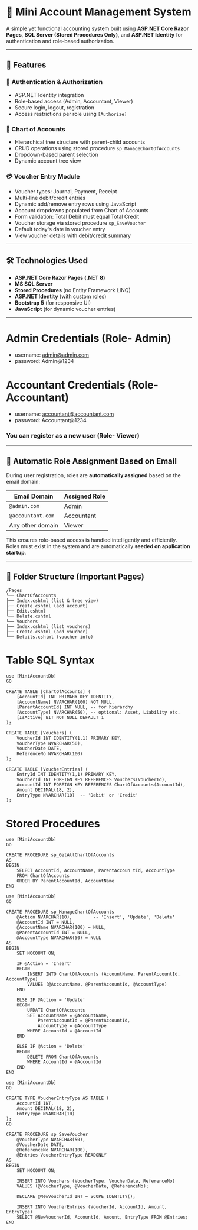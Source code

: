 # 🧾 Mini Account Management System

A simple yet functional accounting system built using **ASP.NET Core Razor Pages**, **SQL Server (Stored Procedures Only)**, and **ASP.NET Identity** for authentication and role-based authorization.

---

## 🚀 Features

### 🔐 Authentication & Authorization
- ASP.NET Identity integration
- Role-based access (Admin, Accountant, Viewer)
- Secure login, logout, registration
- Access restrictions per role using `[Authorize]`

### 🧾 Chart of Accounts
- Hierarchical tree structure with parent-child accounts
- CRUD operations using stored procedure `sp_ManageChartOfAccounts`
- Dropdown-based parent selection
- Dynamic account tree view

### 💳 Voucher Entry Module
- Voucher types: Journal, Payment, Receipt
- Multi-line debit/credit entries
- Dynamic add/remove entry rows using JavaScript
- Account dropdowns populated from Chart of Accounts
- Form validation: Total Debit must equal Total Credit
- Voucher storage via stored procedure `sp_SaveVoucher`
- Default today's date in voucher entry
- View voucher details with debit/credit summary

---

## 🛠 Technologies Used

- **ASP.NET Core Razor Pages (.NET 8)**
- **MS SQL Server**
- **Stored Procedures** (no Entity Framework LINQ)
- **ASP.NET Identity** (with custom roles)
- **Bootstrap 5** (for responsive UI)
- **JavaScript** (for dynamic voucher entries)

---

# Admin Credentials (Role- Admin)
- username: admin@admin.com
- password: Admin@1234

# Accountant Credentials (Role- Accountant)
- username: accountant@accountant.com
- password: Accountant@1234

### You can register as a new user (Role- Viewer)

---

## 🔐 Automatic Role Assignment Based on Email

During user registration, roles are **automatically assigned** based on the email domain:

| Email Domain         | Assigned Role |
|----------------------|----------------|
| `@admin.com`         | Admin          |
| `@accountant.com`    | Accountant     |
| Any other domain     | Viewer         |

This ensures role-based access is handled intelligently and efficiently.  
Roles must exist in the system and are automatically **seeded on application startup**.

---

## 📂 Folder Structure (Important Pages)

```
/Pages
└── ChartOfAccounts
├── Index.cshtml (list & tree view)
├── Create.cshtml (add account)
├── Edit.cshtml
└── Delete.cshtml
└── Vouchers
├── Index.cshtml (list vouchers)
├── Create.cshtml (add voucher)
└── Details.cshtml (voucher info)
```
# Table SQL Syntax
```
use [MiniAccountDb]
GO

CREATE TABLE [ChartOfAccounts] (
    [AccountId] INT PRIMARY KEY IDENTITY,
    [AccountName] NVARCHAR(100) NOT NULL,
    [ParentAccountId] INT NULL, -- for hierarchy
    [AccountType] NVARCHAR(50), -- optional: Asset, Liability etc.
    [IsActive] BIT NOT NULL DEFAULT 1
);

CREATE TABLE [Vouchers] (
    VoucherId INT IDENTITY(1,1) PRIMARY KEY,
    VoucherType NVARCHAR(50),
    VoucherDate DATE,
    ReferenceNo NVARCHAR(100)
);

CREATE TABLE [VoucherEntries] (
    EntryId INT IDENTITY(1,1) PRIMARY KEY,
    VoucherId INT FOREIGN KEY REFERENCES Vouchers(VoucherId),
    AccountId INT FOREIGN KEY REFERENCES ChartOfAccounts(AccountId),
    Amount DECIMAL(18, 2),
    EntryType NVARCHAR(10)  -- 'Debit' or 'Credit'
);
```

# Stored Procedures
```
use [MiniAccountDb]
Go

CREATE PROCEDURE sp_GetAllChartOfAccounts
AS
BEGIN
    SELECT AccountId, AccountName, ParentAccoun tId, AccountType
    FROM ChartOfAccounts
    ORDER BY ParentAccountId, AccountName
END

```

```
use [MiniAccountDb]
GO

CREATE PROCEDURE sp_ManageChartOfAccounts
    @Action NVARCHAR(10),        -- 'Insert', 'Update', 'Delete'
    @AccountId INT = NULL,
    @AccountName NVARCHAR(100) = NULL,
    @ParentAccountId INT = NULL,
    @AccountType NVARCHAR(50) = NULL
AS
BEGIN
    SET NOCOUNT ON;

    IF @Action = 'Insert'
    BEGIN
        INSERT INTO ChartOfAccounts (AccountName, ParentAccountId, AccountType)
        VALUES (@AccountName, @ParentAccountId, @AccountType)
    END

    ELSE IF @Action = 'Update'
    BEGIN
        UPDATE ChartOfAccounts
        SET AccountName = @AccountName,
            ParentAccountId = @ParentAccountId,
            AccountType = @AccountType
        WHERE AccountId = @AccountId
    END

    ELSE IF @Action = 'Delete'
    BEGIN
        DELETE FROM ChartOfAccounts
        WHERE AccountId = @AccountId
    END
END

```

```
use [MiniAccountDb]
GO

CREATE TYPE VoucherEntryType AS TABLE (
    AccountId INT,
    Amount DECIMAL(18, 2),
    EntryType NVARCHAR(10)
);
GO

CREATE PROCEDURE sp_SaveVoucher
    @VoucherType NVARCHAR(50),
    @VoucherDate DATE,
    @ReferenceNo NVARCHAR(100),
    @Entries VoucherEntryType READONLY
AS
BEGIN
    SET NOCOUNT ON;

    INSERT INTO Vouchers (VoucherType, VoucherDate, ReferenceNo)
    VALUES (@VoucherType, @VoucherDate, @ReferenceNo);

    DECLARE @NewVoucherId INT = SCOPE_IDENTITY();

    INSERT INTO VoucherEntries (VoucherId, AccountId, Amount, EntryType)
    SELECT @NewVoucherId, AccountId, Amount, EntryType FROM @Entries;
END

```
